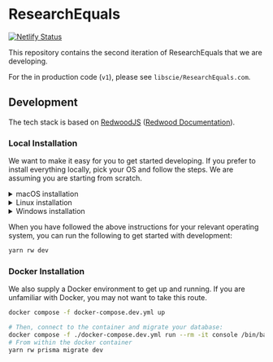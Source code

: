 # ResearchEquals

[![Netlify Status](https://api.netlify.com/api/v1/badges/271af12d-2f2c-4032-b715-0adca1189116/deploy-status)](https://app.netlify.com/sites/dev-researchequals-com/deploys)

This repository contains the second iteration of ResearchEquals that we are developing.

For the in production code (`v1`), please see `libscie/ResearchEquals.com`.

## Development

The tech stack is based on [RedwoodJS](https://redwoodjs.com) ([Redwood Documentation](https://docs.redwoodjs.com)).

### Local Installation

We want to make it easy for you to get started developing. If you prefer to install everything locally, pick your OS and follow the steps. We are assuming you are starting from scratch.

<details>
  <summary>macOS installation</summary>

Ensure you have `brew` installed before following this guide.

```sh
# Install nodejs + npm
brew install nodejs

# Install corepack (required for yarn)
npm install -g corepack
# Enable yarn
corepack enable

# Install dependencies
yarn install

# Install mysql
brew install mysql
# Add local variables
cp .env.example .env
echo "DATABASE_URL=mysql://root:@localhost:3306/dev-db-researchequals" >> .env

# Apply the migrations to your database
yarn rw prisma migrate dev
```

</details>

<details>
  <summary>Linux installation</summary>

To be added - see issue #6.

</details>

<details>
  <summary>Windows installation</summary>

To be added - see issue #5.

</details>

When you have followed the above instructions for your relevant operating system, you can run the following to get started with development:

```sh
yarn rw dev
```

### Docker Installation

We also supply a Docker environment to get up and running. If you are unfamiliar with Docker, you may not want to take this route.

```sh
docker compose -f docker-compose.dev.yml up

# Then, connect to the container and migrate your database:
docker compose -f ./docker-compose.dev.yml run --rm -it console /bin/bash
# From within the docker container
yarn rw prisma migrate dev
```

<!-- For more information on contributing to ResearchEquals, please see the contributing docs. -->

<!-- ## Terminology

| Old | New |
| --- | ---  |
| Workspace | Profile |
| Collection | Magazine | -->

<!-- ## Quality Assurance

We want our software to be of high quality, follow best practices, and be compliant with various regulations across the world. In short, we want ResearchEquals to be a great experience. To that end, we continuously expand our testing procedures for all the components and pages we include.

Right now we test for the following:

* 100% typed components
* [WCAG 2.1 AA standard](https://www.w3.org/TR/WCAG21/) (component level)
* Responsive design
* Support for localization
  * Support for LTR and RTL languages
* -->
